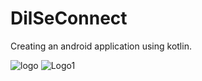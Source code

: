 # DilSeConnect
Creating an android application using kotlin.


![logo](https://github.com/rohitajariwal/Dilseconnect/assets/54471917/bd659d8b-b462-4fed-ad20-287a05282f39)
![Logo1](https://github.com/rohitajariwal/Dilseconnect/assets/54471917/1fa531d5-76d9-41df-b846-1b31da87ad7c)
